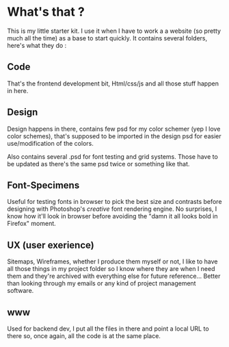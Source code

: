 What's that ?
=============

This is my little starter kit. I use it when I have to work a a website (so pretty much all the time) as a base to start quickly. It contains several folders, here's what they do :

Code
----

That's the frontend development bit, Html/css/js and all those stuff happen in here.

Design
------

Design happens in there, contains few psd for my color schemer (yep I love color schemes), that's supposed to be imported in the design psd for easier use/modification of the colors.

Also contains several .psd for font testing and grid systems. Those have to be updated as there's the same psd twice or something like that.

Font-Specimens
--------------

Useful for testing fonts in browser to pick the best size and contrasts before designing with Photoshop's _creative_ font rendering engine. No surprises, I know how it'll look in browser before avoiding the "damn it all looks bold in Firefox" moment.

UX (user exerience)
--------------------

Sitemaps, Wireframes, whether I produce them myself or not, I like to have all those things in my project folder so I know where they are when I need them and they're archived with everything else for future reference... Better than looking through my emails or any kind of project management software.

www
---

Used for backend dev, I put all the files in there and point a local URL to there so, once again, all the code is at the same place.